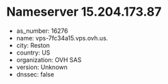 # Nameserver 15.204.173.87

* as_number: 16276
* name: vps-7fc34a15.vps.ovh.us.
* city: Reston
* country: US
* organization: OVH SAS
* version: Unknown
* dnssec: false
